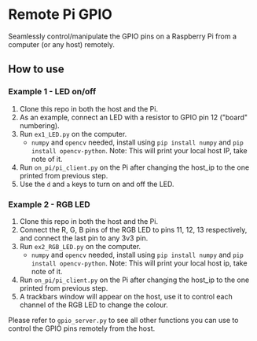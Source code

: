 # Remote Pi GPIO

Seamlessly control/manipulate the GPIO pins on a Raspberry Pi from a computer (or any host) remotely.

## How to use


### Example 1 - LED on/off

1. Clone this repo in both the host and the Pi.
2. As an example, connect an LED with a resistor to GPIO pin 12 ("board" numbering).
3. Run `ex1_LED.py` on the computer.
    - `numpy` and `opencv` needed, install using `pip install numpy` and `pip install opencv-python`. Note: This will print your local host IP, take note of it.
4. Run `on_pi/pi_client.py` on the Pi after changing the host_ip to the one printed from previous step.
5. Use the `d` and `a` keys to turn on and off the LED.


### Example 2 - RGB LED

1. Clone this repo in both the host and the Pi.
2. Connect the R, G, B pins of the RGB LED to pins 11, 12, 13 respectively, and connect the last pin to any 3v3 pin.
3. Run `ex2_RGB_LED.py` on the computer.
    - `numpy` and `opencv` needed, install using `pip install numpy` and `pip install opencv-python`. Note: This will print your local host ip, take note of it.
4. Run `on_pi/pi_client.py` on the Pi after changing the host_ip to the one printed from previous step.
5. A trackbars window will appear on the host, use it to control each channel of the RGB LED to change the colour.


Please refer to `gpio_server.py` to see all other functions you can use to control the GPIO pins remotely from the host.

